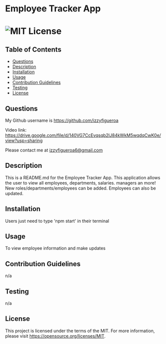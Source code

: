 
  # Employee Tracker App
  # ![MIT License](https://img.shields.io/badge/License-MIT-yellow.svg)

  ## Table of Contents
  - [Questions](#questions)
  - [Description](#description)
  - [Installation](#installation)
  - [Usage](#usage)
  - [Contribution Guidelines](#contribution-guidelines)
  - [Testing](#testing)
  - [License](#license)

  ## Questions
 My Github username is https://github.com/izzyfigueroa

 Video link: https://drive.google.com/file/d/140VG7CcEvqsqb2lJ84kWkM5wqdqCwK0e/view?usp=sharing
  
 Please contact me at izzyfigueroa6@gmail.com

  ## Description
 This is a README.md for the Employee Tracker App. This application allows the user to view all employees, departments, salaries. managers an more! New roles/departments/employees can be added. Employees can also be updated.

  ## Installation
 Users just need to type 'npm start' in their terminal
  ## Usage
 To view employee information and make updates

  ## Contribution Guidelines
 n/a
  ## Testing
 n/a

  ## License
This project is licensed under the terms of the MIT. For more information, please visit https://opensource.org/licenses/MIT.


